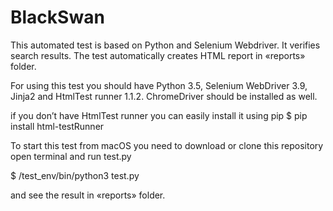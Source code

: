 # BlackSwan
This automated test is based on Python and Selenium Webdriver. It verifies search results. The test automatically creates HTML report in «reports» folder.

For using this test you should have Python 3.5, Selenium WebDriver 3.9, Jinja2 and HtmlTest runner 1.1.2. ChromeDriver should be installed as well.

if you don’t have HtmlTest runner you can easily install it using pip
$ pip install html-testRunner

To start this test from macOS you need to download or clone this repository open terminal and run test.py

$ /test_env/bin/python3 test.py

and see the result in «reports» folder.

